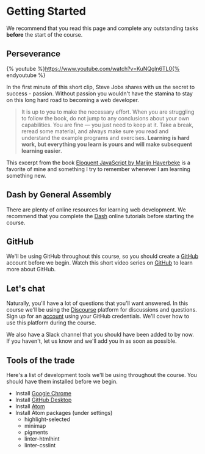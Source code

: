 # Getting Started

We recommend that you read this page and complete any outstanding tasks **before** the start of the course.

## Perseverance

{% youtube %}https://www.youtube.com/watch?v=KuNQgln6TL0{% endyoutube %}

In the first minute of this short clip, Steve Jobs shares with us the secret to success - passion. Without passion you wouldn't have the stamina to stay on this long hard road to becoming a web developer.

> It is up to you to make the necessary effort. When you are struggling to follow the book, do not jump to any conclusions about your own capabilities. You are fine — you just need to keep at it. Take a break, reread some material, and always make sure you read and understand the example programs and exercises. **Learning is hard work, but everything you learn is yours and will make subsequent learning easier**.

This excerpt from the book [Eloquent JavaScript by Marijn Haverbeke](http://eloquentjavascript.net/) is a favorite of mine and something I try to remember whenever I am learning something new.

## Dash by General Assembly

There are plenty of online resources for learning web development. We recommend that you complete the [Dash](https://dash.generalassemb.ly/) online tutorials before starting the course.

## GitHub

We'll be using GitHub throughout this course, so you should create a [GitHub](https://github.com/) account before we begin. Watch this short video series on [GitHub](https://www.youtube.com/playlist?list=PLqGj3iMvMa4LFz8DZ0t-89twnelpT4Ilw) to learn more about GitHub.

## Let's chat

Naturally, you'll have a lot of questions that you'll want answered. In this course we'll be using the [Discourse](https://qna.fewd.site) platform for discussions and questions. Sign up for an [account](https://qna.fewd.site) using your GitHub credentials. We'll cover how to use this platform during the course.

We also have a Slack channel that you should have been added to by now. If you haven't, let us know and we'll add you in as soon as possible.

## Tools of the trade

Here's a list of development tools we'll be using throughout the course. You should have them installed before we begin.

- Install [Google Chrome](https://www.google.com/chrome/browser/desktop/index.html)
- Install [GitHub Desktop](https://desktop.github.com/)
- Install [Atom](https://atom.io/)
- Install Atom packages (under settings)
  - highlight-selected
  - minimap
  - pigments
  - linter-htmlhint
  - linter-csslint
